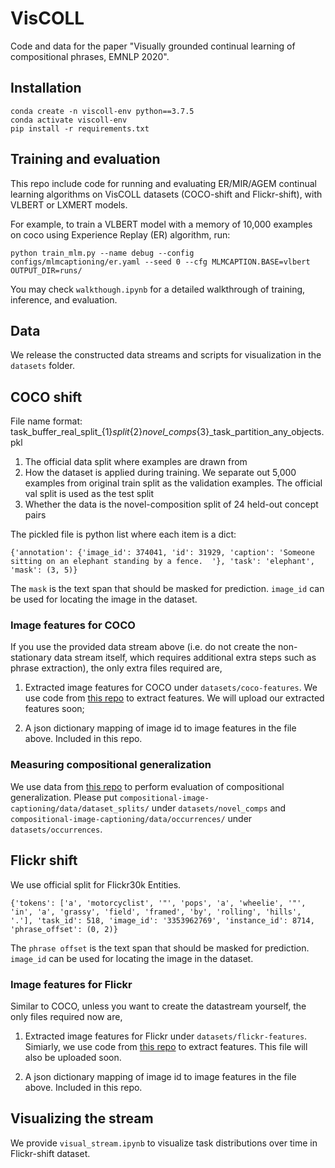 # VisCOLL
Code and data for the paper "Visually grounded continual learning of compositional phrases, EMNLP 2020".

## Installation

```
conda create -n viscoll-env python==3.7.5
conda activate viscoll-env
pip install -r requirements.txt
```

## Training and evaluation

This repo include code for running and evaluating ER/MIR/AGEM continual learning algorithms on VisCOLL datasets (COCO-shift and Flickr-shift), with VLBERT or LXMERT models.

For example, to train a VLBERT model with a memory of 10,000 examples on coco using Experience Replay (ER) algorithm, run:

```
python train_mlm.py --name debug --config configs/mlmcaptioning/er.yaml --seed 0 --cfg MLMCAPTION.BASE=vlbert OUTPUT_DIR=runs/
```

You may check `walkthough.ipynb` for a detailed walkthrough of training, inference, and evaluation.

## Data

We release the constructed data streams and scripts for visualization in the `datasets` folder.

## COCO shift

File name format: task_buffer_real_split_{1}_split_{2}_novel_comps_{3}_task_partition_any_objects.pkl

1. The official data split where examples are drawn from
2. How the dataset is applied during training. We separate out 5,000 examples from original train split as the validation examples. The official val split is used as the test split
3. Whether the data is the novel-composition split of 24 held-out concept pairs

The pickled file is python list where each item is a dict:
```
{'annotation': {'image_id': 374041, 'id': 31929, 'caption': 'Someone sitting on an elephant standing by a fence.  '}, 'task': 'elephant', 'mask': (3, 5)}
```

The `mask` is the text span that should be masked for prediction.  `image_id` can be used for locating the image in the dataset.

### Image features for COCO

If you use the provided data stream above (i.e. do not create the non-stationary data stream itself, which requires additional extra steps
such as phrase extraction), the only extra files required are,

1. Extracted image features for COCO under `datasets/coco-features`. We use code from [this repo](https://github.com/airsplay/py-bottom-up-attention.git) to extract
features. We will upload our extracted features soon;

2. A json dictionary mapping of image id to image features in the file above. Included in this repo.

### Measuring compositional generalization

We use data from [this repo](https://github.com/mitjanikolaus/compositional-image-captioning) to perform evaluation of compositional generalization. Please put `compositional-image-captioning/data/dataset_splits/`
under `datasets/novel_comps` and `compositional-image-captioning/data/occurrences/` under `datasets/occurrences`.

## Flickr shift
We use official split for Flickr30k Entities.
```
{'tokens': ['a', 'motorcyclist', '"', 'pops', 'a', 'wheelie', '"', 'in', 'a', 'grassy', 'field', 'framed', 'by', 'rolling', 'hills', '.'], 'task_id': 518, 'image_id': '3353962769', 'instance_id': 8714, 'phrase_offset': (0, 2)}
```
The `phrase offset` is the text span that should be masked for prediction. `image_id` can be used for locating the image in the dataset.

### Image features for Flickr

Similar to COCO, unless you want to create the datastream yourself, the only files required now are,

1. Extracted image features for Flickr under `datasets/flickr-features`. Simiarly, we use code from [this repo](https://github.com/airsplay/py-bottom-up-attention.git) to extract
features. This file will also be uploaded soon.

2. A json dictionary mapping of image id to image features in the file above. Included in this repo.

## Visualizing the stream
We provide `visual_stream.ipynb` to visualize task distributions over time in Flickr-shift dataset.
